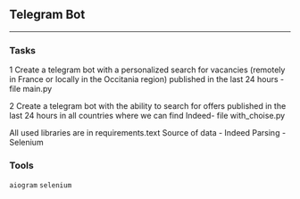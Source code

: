 ## Telegram Bot
	
<hr>

### Tasks

1 Create a telegram bot with a personalized search for vacancies (remotely in France or locally in the Occitania region) published in the last 24 hours - file main.py

2 Create a telegram bot with the ability to search for offers published in the last 24 hours in all countries where we can find Indeed- file with_choise.py

All used libraries are in requirements.text
Source of data - Indeed
Parsing - Selenium




### Tools
`aiogram` `selenium`
